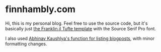 # finnhambly.com

Hi, this is my personal blog. Feel free to use the source code, but it's basically just 
[the Franklin.jl Tufte template](https://github.com/tlienart/FranklinTemplates.jl) with the Source Serif Pro font.

I also used [Abhinav Kaushlya's function for listing blogposts](https://github.com/abhishalya/abhishalya.github.io), with minor formatting changes.
